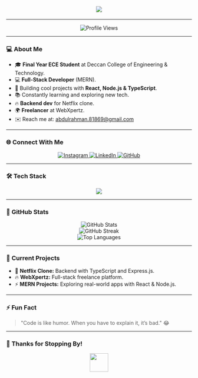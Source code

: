 <h1 align="center">
  <img src="https://readme-typing-svg.demolab.com?font=Fira+Code&size=30&pause=1000&color=00E6FF&center=true&vCenter=true&width=500&height=60&lines=Heyya,+I'm+Syed+Abdul+Rahman;MERN+Stack+Developer;Passionate+about+Building+Cool+Stuff!">
</h1>

---

<p align="center">
  <img src="https://komarev.com/ghpvc/?username=AbdulRahman-04&label=Profile%20views&color=0e75b6&style=flat" alt="Profile Views" />
</p>

---

### 💻 **About Me**
- 🎓 **Final Year ECE Student** at Deccan College of Engineering & Technology.  
- 💻 **Full-Stack Developer** (MERN).  
- 🚀 Building cool projects with **React, Node.js & TypeScript**.  
- 📚 Constantly learning and exploring new tech.  
- 🔥 **Backend dev** for Netflix clone.  
- 🌍 **Freelancer** at WebXpertz.  
- ✉️ Reach me at: [abdulrahman.81869@gmail.com](mailto:abdulrahman.81869@gmail.com)

---

### 🌐 **Connect With Me**
<p align="center">
  <a href="https://www.instagram.com/rahmann.dev/" target="_blank">
    <img src="https://img.shields.io/badge/Instagram-%23E4405F.svg?style=for-the-badge&logo=instagram&logoColor=white" alt="Instagram">
  </a>
  <a href="https://www.linkedin.com/in/syed-abdul-rahman-643a282b2/" target="_blank">
    <img src="https://img.shields.io/badge/LinkedIn-%230077B5.svg?style=for-the-badge&logo=linkedin&logoColor=white" alt="LinkedIn">
  </a>
  <a href="https://github.com/AbdulRahman-04" target="_blank">
    <img src="https://img.shields.io/badge/GitHub-%23121011.svg?style=for-the-badge&logo=github&logoColor=white" alt="GitHub">
  </a>
</p>

---

### 🛠️ **Tech Stack**
<p align="center">
  <img src="https://skillicons.dev/icons?i=html,css,js,react,tailwind,typescript,nodejs,express,mongodb,git,linux" />
</p>

---

### 🚀 **GitHub Stats**
<p align="center">
  <img src="https://github-readme-stats.vercel.app/api?username=AbdulRahman-04&show_icons=true&theme=tokyonight" alt="GitHub Stats" />
  <br />
  <img src="https://streak-stats.demolab.com?user=AbdulRahman-04&theme=tokyonight&hide_border=true&date_format=M%20j%5B%2C%20Y%5D" alt="GitHub Streak" />
  <br />
  <img src="https://github-readme-stats.vercel.app/api/top-langs/?username=AbdulRahman-04&theme=tokyonight&layout=compact" alt="Top Languages" />
</p>

---

### 🎯 **Current Projects**
- 🌟 **Netflix Clone:** Backend with TypeScript and Express.js.  
- 🔥 **WebXpertz:** Full-stack freelance platform.  
- ⚡ **MERN Projects:** Exploring real-world apps with React & Node.js.  

---

### ⚡ **Fun Fact**
> "Code is like humor. When you have to explain it, it’s bad." 😂  

---

### 🥂 **Thanks for Stopping By!**
<p align="center">
  <img src="https://media.giphy.com/media/hvRJCLFzcasrR4ia7z/giphy.gif" width="50px">
</p>
